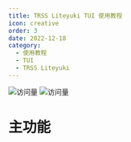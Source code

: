 ```yaml
---
title: TRSS Liteyuki TUI 使用教程
icon: creative
order: 3
date: 2022-12-18
category:
  - 使用教程
  - TUI
  - TRSS Liteyuki
---
```


![访问量](https://visitor-badge.glitch.me/badge?page_id=TimeRainStarSky-TRSS_Script-TUI-TRSS_Liteyuki&right_color=red&left_text=访%20问%20量) ![访问量](https://profile-counter.glitch.me/TimeRainStarSky-TRSS_Script-TUI-TRSS_Liteyuki/count.svg)

# 主功能
